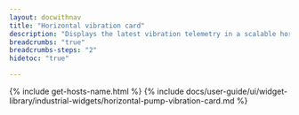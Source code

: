 ```yaml
---
layout: docwithnav
title: "Horizontal vibration card"
description: "Displays the latest vibration telemetry in a scalable horizontal layout."
breadcrumbs: "true"
breadcrumbs-steps: "2"
hidetoc: "true"

---
```

{% include get-hosts-name.html %}
{% include docs/user-guide/ui/widget-library/industrial-widgets/horizontal-pump-vibration-card.md %}
